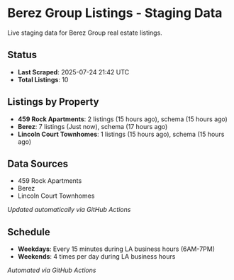 # Berez Group Listings - Staging Data

Live staging data for Berez Group real estate listings.

## Status

- **Last Scraped**: 2025-07-24 21:42 UTC
- **Total Listings**: 10

## Listings by Property

- **459 Rock Apartments**: 2 listings (15 hours ago), schema (15 hours ago)
- **Berez**: 7 listings (Just now), schema (17 hours ago)
- **Lincoln Court Townhomes**: 1 listings (15 hours ago), schema (15 hours ago)

## Data Sources

- 459 Rock Apartments
- Berez
- Lincoln Court Townhomes

*Updated automatically via GitHub Actions*

## Schedule

- **Weekdays**: Every 15 minutes during LA business hours (6AM-7PM)
- **Weekends**: 4 times per day during LA business hours

*Automated via GitHub Actions*
